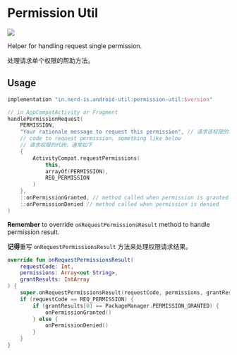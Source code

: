# Permission Util

![](https://jitpack.io/v/Loong-T/android-util.svg?style=flat-square)

Helper for handling request single permission.

处理请求单个权限的帮助方法。

## Usage

```groovy
implementation "in.nerd-is.android-util:permission-util:$version"
```

```kotlin
// in AppCompatActivity or Fragment
handlePermissionRequest(
    PERMISSION,
    "Your rationale message to request this permission", // 请求该权限的理由
    // code to request permission, something like below
    // 请求权限的代码，通常如下
    {
        ActivityCompat.requestPermissions(
            this,
            arrayOf(PERMISSION),
            REQ_PERMISSION
        )
    },
    ::onPermissionGranted, // method called when permission is granted  获得权限时调用的方法
    ::onPermissionDenied // method called when permission is denied     拒绝权限时调用的方法
)
```

**Remember** to override `onRequestPermissionsResult` method to handle permission result.

**记得**重写 `onRequestPermissionsResult` 方法来处理权限请求结果。

```kotlin
override fun onRequestPermissionsResult(
    requestCode: Int,
    permissions: Array<out String>,
    grantResults: IntArray
) {
    super.onRequestPermissionsResult(requestCode, permissions, grantResults)
    if (requestCode == REQ_PERMISSION) {
        if (grantResults[0] == PackageManager.PERMISSION_GRANTED) {
            onPermissionGranted()
        } else {
            onPermissionDenied()
        }
    }
}
```